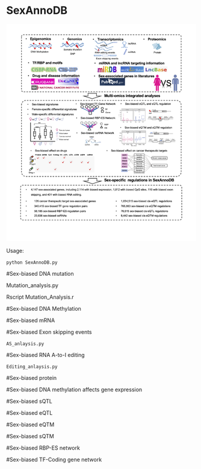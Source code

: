 # SexAnnoDB
![Image text](https://github.com/MengyuanYang1/SexAnnoDB/blob/main/figures/Figures1.png)

Usage:

    python SexAnnoDB.py

#Sex-biased DNA mutation

  Mutation_analysis.py

  Rscript Mutation_Analysis.r

#Sex-biased DNA Methylation

#Sex-biased mRNA

#Sex-biased Exon skipping events
  
    AS_anlaysis.py

#Sex-biased RNA A-to-I editing

    Editing_anlaysis.py

#Sex-biased protein

#Sex-biased DNA methylation affects gene expression

#Sex-biased sQTL

#Sex-biased eQTL

#Sex-biased eQTM

#Sex-biased sQTM

#Sex-biased RBP-ES network

#Sex-biased TF-Coding gene network


